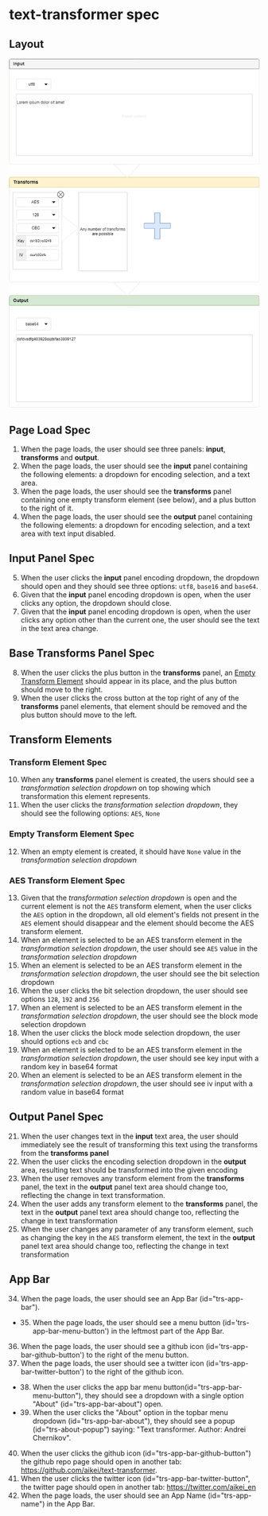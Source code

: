 # text-transformer spec

## Layout

![text-transformer-layout](layouts/transformer_2.png)

## Page Load Spec

1. When the page loads, the user should see three panels: __input__, __transforms__ and __output__.
2. When the page loads, the user should see the __input__ panel containing the following elements: a dropdown for encoding selection, and a text area.
3. When the page loads, the user should see the __transforms__ panel containing one empty transform element (see below), and a plus button to the right of it.
4. When the page loads, the user should see the __output__ panel containing the following elements: a dropdown for encoding selection, and a text area with text input disabled.

## Input Panel Spec

5. When the user clicks the __input__ panel encoding dropdown, the dropdown should open and they should see three options: `utf8`, `base16` and `base64`.
6. Given that the __input__ panel encoding dropdown is open, when the user clicks any option, the dropdown should close.
7. Given that the __input__ panel encoding dropdown is open, when the user clicks any option other than the current one, the user should see the text in the text area change.

## Base Transforms Panel Spec

8. When the user clicks the plus button in the __transforms__ panel, an [Empty Transform Element](#empty-transform-element-spec) should appear in its place, and the plus button should move to the right.
9. When the user clicks the cross button at the top right of any of the __transforms__ panel elements, that element should be removed and the plus button should move to the left.

## Transform Elements

### Transform Element Spec

10. When any __transforms__ panel element is created, the users should see a _transformation selection dropdown_ on top showing which transformation this element represents.
11. When the user clicks the _transformation selection dropdown_, they should see the following options: `AES`, `None`

### Empty Transform Element Spec

12. When an empty element is created, it should have `None` value in the _transformation selection dropdown_

### AES Transform Element Spec

13. Given that the _transformation selection dropdown_ is open and the current element is not the `AES` transform element, when the user clicks the `AES` option in the dropdown, all old element's fields not present in the `AES` element should disappear and the element should become the AES transform element.
14. When an element is selected to be an AES transform element in the _transformation selection dropdown_, the user should see `AES` value in the _transformation selection dropdown_
15. When an element is selected to be an AES transform element in the _transformation selection dropdown_, the user should see the bit selection dropdown
16. When the user clicks the bit selection dropdown, the user should see options `128`, `192` and `256`
17. When an element is selected to be an AES transform element in the _transformation selection dropdown_, the user should see the block mode selection dropdown
18. When the user clicks the block mode selection dropdown, the user should options `ecb` and `cbc`
19. When an element is selected to be an AES transform element in the _transformation selection dropdown_, the user should see key input with a random key in base64 format
20. When an element is selected to be an AES transform element in the _transformation selection dropdown_, the user should see iv input with a random value in base64 format

## Output Panel Spec

21. When the user changes text in the __input__ text area, the user should immediately see the result of transforming this text using the transforms from the __transforms panel__
22. When the user clicks the encoding selection dropdown in the __output__ area, resulting text should be transformed into the given encoding
23. When the user removes any transform element from the __transforms__ panel, the text in the __output__ panel text area should change too, reflecting the change in text transformation.
24. When the user adds any transform element to the __transforms__ panel, the text in the __output__ panel text area should change too, reflecting the change in text transformation
25. When the user changes any parameter of any transform element, such as changing the key in the `AES` transform element, the text in the __output__ panel text area should change too, reflecting the change in text transformation

## App Bar

34. When the page loads, the user should see an App Bar (id="trs-app-bar").
- 35. When the page loads, the user should see a menu button (id='trs-app-bar-menu-button') in the leftmost part of the App Bar.
36. When the page loads, the user should see a github icon (id='trs-app-bar-github-button') to the right of the menu button.
37. When the page loads, the user should see a twitter icon (id='trs-app-bar-twitter-button') to the right of the github icon.
- 38. When the user clicks the app bar menu button(id="trs-app-bar-menu-button"), they should see a dropdown with a single option "About" (id="trs-app-bar-about") open.
- 39. When the user clicks the "About" option in the topbar menu dropdown (id="trs-app-bar-about"), they should see a popup (id="trs-about-popup") saying: "Text transformer. Author: Andrei Chernikov".
40. When the user clicks the github icon (id="trs-app-bar-github-button") the github repo page should open in another tab: https://github.com/aikei/text-transformer.
41. When the user clicks the twitter icon (id="trs-app-bar-twitter-button", the twitter page should open in another tab: https://twitter.com/aikei_en
42. When the page loads, the user should see an App Name (id="trs-app-name") in the App Bar.
